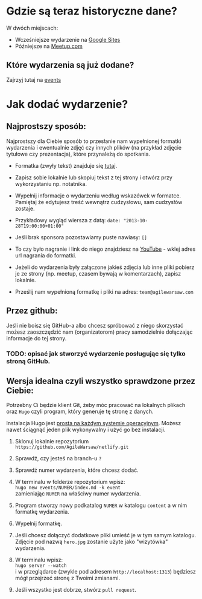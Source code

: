# Gdzie są teraz historyczne dane?

W dwóch miejscach:

  * Wcześniejsze wydarzenie na <a href="https://sites.google.com/site/agilewarsaw/" target="_blank">Google Sites </a>
  * Późniejsze na <a href="https://www.meetup.com/AgileWarsaw/events/past/" target="_blank"> Meetup.com </a>

## Które wydarzenia są już dodane?

Zajrzyj tutaj na [events](/events)

# Jak dodać wydarzenie?

## Najprostszy sposób:

Najprostszy dla Ciebie sposób to przesłanie nam wypełnionej formatki wydarzenia i ewentualnie zdjęć czy innych plików (na przykład zdjęcie tytułowe czy prezentacja), które przynależą do spotkania.

   * Formatka (zwyły tekst) znajduje się <a href="https://raw.githubusercontent.com/AgileWarsaw/netlify/devel-www/themes/agilewarsaw/archetypes/event.md" target="_blank">tutaj</a>.
	
   * Zapisz sobie lokalnie lub skopiuj tekst z tej strony i otwórz przy wykorzystaniu np. notatnika.

   * Wypełnij informacje o wydarzeniu według wskazówek w formatce. Pamiętaj że edytujesz treść wewnątrz cudzysłowu, sam cudzysłów zostaje.

   * Przykładowy wygląd wiersza z datą: `date: "2013-10-28T19:00:00+01:00"`
   
   * Jeśli brak sponsora pozostawiamy puste nawiasy: `[]`

   * To czy było nagranie i link do niego znajdziesz na <a href="https://www.youtube.com/playlist?list=PLXRBM3VxEbfPF2-ScvE03bQ6pNS-mli99">YouTube</a> - wklej adres url nagrania do formatki.

   * Jeżeli do wydarzenia były załączone jakieś zdjęcia lub inne pliki pobierz je ze strony (np. meetup, czasem bywają w komentarzach), zapisz lokalnie.

   * Prześlij nam wypełnioną formatkę i pliki na adres: `team@agilewarsaw.com`

## Przez github:

Jeśli nie boisz się GitHub-a albo chcesz spróbować z niego skorzystać możesz zaoszczędzić nam (organizatorom) pracy samodzielnie dołączając informacje do tej strony.

### TODO: opisać jak stworzyć wydarzenie posługując się tylko stroną GitHub.

## Wersja idealna czyli wszystko sprawdzone przez Ciebie:

Potrzebny Ci będzie klient Git, żeby móc pracować na lokalnych plikach oraz `Hugo` czyli program, który generuje tę stronę z danych.

Instalacja Hugo jest <a href="https://gohugo.io/getting-started/installing#quick-install" target="_blank">prosta na każdym systemie operacyjnym</a>. Możesz nawet ściągnąć jeden plik wykonywalny i użyć go bez instalacji.

1. Sklonuj lokalnie repozytorium `https://github.com/AgileWarsaw/netlify.git`

1. Sprawdź, czy jesteś na branch-u `?`

1. Sprawdź numer wydarzenia, które chcesz dodać.

2. W terminalu w folderze repozytorium wpisz:  
   `hugo new events/NUMER/index.md -k event`  
   zamieniając `NUMER` na właściwy numer wydarzenia.

3. Program stworzy nowy podkatalog `NUMER` w katalogu `content` a w nim formatkę wydarzenia.

4. Wypełnij formatkę.

5. Jeśli chcesz dołączyć dodatkowe pliki umieść je w tym samym katalogu.  
   Zdjęcie pod nazwą `hero.jpg` zostanie użyte jako "wizytówka" wydarzenia.

6. W terminalu wpisz:  
   `hugo server --watch`  
   i w przeglądarce (zwykle pod adresem `http://localhost:1313`) będziesz mógł przejrzeć stronę z Twoimi zmianami.

7. Jeśli wszystko jest dobrze, stwórz `pull request`.
